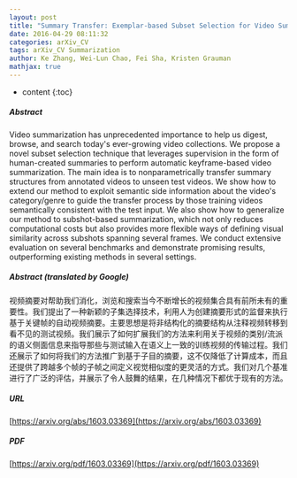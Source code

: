 ```yaml
---
layout: post
title: "Summary Transfer: Exemplar-based Subset Selection for Video Summarization"
date: 2016-04-29 08:11:32
categories: arXiv_CV
tags: arXiv_CV Summarization
author: Ke Zhang, Wei-Lun Chao, Fei Sha, Kristen Grauman
mathjax: true
---
```


* content
{:toc}

##### Abstract
Video summarization has unprecedented importance to help us digest, browse, and search today's ever-growing video collections. We propose a novel subset selection technique that leverages supervision in the form of human-created summaries to perform automatic keyframe-based video summarization. The main idea is to nonparametrically transfer summary structures from annotated videos to unseen test videos. We show how to extend our method to exploit semantic side information about the video's category/genre to guide the transfer process by those training videos semantically consistent with the test input. We also show how to generalize our method to subshot-based summarization, which not only reduces computational costs but also provides more flexible ways of defining visual similarity across subshots spanning several frames. We conduct extensive evaluation on several benchmarks and demonstrate promising results, outperforming existing methods in several settings.

##### Abstract (translated by Google)
视频摘要对帮助我们消化，浏览和搜索当今不断增长的视频集合具有前所未有的重要性。我们提出了一种新颖的子集选择技术，利用人为创建摘要形式的监督来执行基于关键帧的自动视频摘要。主要思想是将非结构化的摘要结构从注释视频转移到看不见的测试视频。我们展示了如何扩展我们的方法来利用关于视频的类别/流派的语义侧面信息来指导那些与测试输入在语义上一致的训练视频的传输过程。我们还展示了如何将我们的方法推广到基于子目的摘要，这不仅降低了计算成本，而且还提供了跨越多个帧的子帧之间定义视觉相似度的更灵活的方式。我们对几个基准进行了广泛的评估，并展示了令人鼓舞的结果，在几种情况下都优于现有的方法。

##### URL
[https://arxiv.org/abs/1603.03369](https://arxiv.org/abs/1603.03369)

##### PDF
[https://arxiv.org/pdf/1603.03369](https://arxiv.org/pdf/1603.03369)

